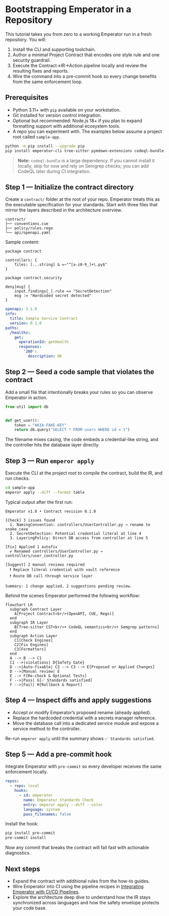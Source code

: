 # Bootstrapping Emperator in a Repository

This tutorial takes you from zero to a working Emperator run in a fresh repository. You will:

1. Install the CLI and supporting toolchain.
2. Author a minimal Project Contract that encodes one style rule and one security guardrail.
3. Execute the Contract→IR→Action pipeline locally and review the resulting fixes and reports.
4. Wire the command into a pre-commit hook so every change benefits from the same enforcement loop.

## Prerequisites

- Python 3.11+ with `pip` available on your workstation.
- Git installed for version control integration.
- Optional but recommended: Node.js 18+ if you plan to expand formatting support with additional ecosystem tools.
- A repo you can experiment with. The examples below assume a project root called `sample-app`.

```bash
python -m pip install --upgrade pip
pip install emperator-cli tree-sitter pymdown-extensions codeql-bundle semgrep ruff
```

> **Note:** `codeql-bundle` is a large dependency. If you cannot install it locally, skip for now and rely on Semgrep checks; you can add CodeQL later during CI integration.

## Step 1 — Initialize the contract directory

Create a `contract/` folder at the root of your repo. Emperator treats this as the executable specification for your standards. Start with three files that mirror the layers described in the architecture overview.

```text
contract/
├── conventions.cue
├── policy/rules.rego
└── api/openapi.yaml
```

Sample content:

```cue title="contract/conventions.cue"
package contract

controllers: {
    files: [...string] & =~"^[a-z0-9_]+\.py$"
}
```

```rego title="contract/policy/rules.rego"
package contract.security

deny[msg] {
    input.findings[_].rule == "SecretDetection"
    msg := "Hardcoded secret detected"
}
```

```yaml title="contract/api/openapi.yaml"
openapi: 3.1.0
info:
  title: Sample Service Contract
  version: 0.1.0
paths:
  /healthz:
    get:
      operationId: getHealth
      responses:
        '200':
          description: OK
```

## Step 2 — Seed a code sample that violates the contract

Add a small file that intentionally breaks your rules so you can observe Emperator in action.

```python title="src/controllers/UserController.py"
from util import db


def get_user():
    token = "AKIA-FAKE-KEY"
    return db.query("SELECT * FROM users WHERE id = 1")
```

The filename mixes casing, the code embeds a credential-like string, and the controller hits the database layer directly.

## Step 3 — Run `emperor apply`

Execute the CLI at the project root to compile the contract, build the IR, and run checks.

```bash
cd sample-app
emperor apply --diff --format table
```

Typical output after the first run:

```text
Emperator v1.0 • Contract revision 0.1.0

[Check] 3 issues found
  1. NamingConvention: controllers/UserController.py → rename to snake_case
  2. SecretDetection: Potential credential literal at line 4
  3. LayeringPolicy: Direct DB access from controller at line 5

[Fix] Applied 1 autofix
  ✔ Renamed controllers/UserController.py → controllers/user_controller.py

[Suggest] 2 manual reviews required
  ❗ Replace literal credential with vault reference
  ❗ Route DB call through service layer

Summary: 1 change applied, 2 suggestions pending review.
```

Behind the scenes Emperator performed the following workflow:

```mermaid
flowchart LR
  subgraph Contract Layer
    A[Project Contract<br/>(OpenAPI, CUE, Rego)]
  end
  subgraph IR Layer
    B[Tree-sitter CST<br/>+ CodeQL semantics<br/>+ Semgrep patterns]
  end
  subgraph Action Layer
    C1[Check Engines]
    C2[Fix Engines]
    C3[Formatters]
  end
  A --> B --> C1
  C1 -->|violations| D{Safety Gate}
  D -->|Auto-fixable| C2 --> C3 --> E[Proposed or Applied Changes]
  D -->|Manual review| E
  E --> F[Re-check & Optional Tests]
  F -->|Pass| G[✅ Standards satisfied]
  F -->|Fail| H[Rollback & Report]
```

## Step 4 — Inspect diffs and apply suggestions

- Accept or modify Emperator’s proposed rename (already applied).
- Replace the hardcoded credential with a secrets manager reference.
- Move the database call into a dedicated service module and expose a service method to the controller.

Re-run `emperor apply` until the summary shows `✅ Standards satisfied`.

## Step 5 — Add a pre-commit hook

Integrate Emperator with `pre-commit` so every developer receives the same enforcement locally.

```yaml title=".pre-commit-config.yaml"
repos:
  - repo: local
    hooks:
      - id: emperator
        name: Emperator Standards Check
        entry: emperor apply --diff --color
        language: system
        pass_filenames: false
```

Install the hook:

```bash
pip install pre-commit
pre-commit install
```

Now any commit that breaks the contract will fail fast with actionable diagnostics.

## Next steps

- Expand the contract with additional rules from the how-to guides.
- Wire Emperator into CI using the pipeline recipes in [Integrating Emperator with CI/CD Pipelines](../how-to/ci-integration.md).
- Explore the architecture deep dive to understand how the IR stays synchronized across languages and how the safety envelope protects your code base.
